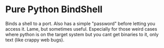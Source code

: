 Pure Python BindShell
=====

Binds a shell to a port. Also has a simple "password" before letting you access it.
Lame, but sometimes useful. Especially for those weird cases where python is on the 
target system but you cant get binaries to it, only text (like crappy web bugs).

